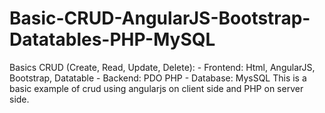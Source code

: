 # Basic-CRUD-AngularJS-Bootstrap-Datatables-PHP-MySQL
Basics CRUD (Create, Read, Update, Delete):  - Frontend: Html, AngularJS, Bootstrap, Datatable - Backend: PDO PHP - Database: MysSQL  This is a basic example of crud using angularjs on client side and PHP on server side.
